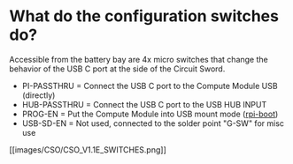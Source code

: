 # What do the configuration switches do?
Accessible from the battery bay are 4x micro switches that change the behavior of the USB C port at the side of the Circuit Sword.

* PI-PASSTHRU = Connect the USB C port to the Compute Module USB (directly)
* HUB-PASSTHRU = Connect the USB C port to the USB HUB INPUT
* PROG-EN = Put the Compute Module into USB mount mode ([rpi-boot](https://www.raspberrypi.org/documentation/hardware/computemodule/cm-emmc-flashing.md))
* USB-SD-EN = Not used, connected to the solder point "G-SW" for misc use

[[images/CSO/CSO_V1.1E_SWITCHES.png]]
